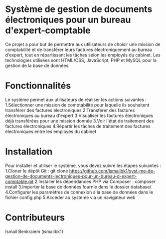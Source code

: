 # Système de gestion de documents électroniques pour un bureau d'expert-comptable
Ce projet a pour but de permettre aux utilisateurs de choisir une mission de comptabilité et de transférer leurs factures électroniquement au bureau d'expert, tout en répartissant les tâches selon les employés du cabinet. Les technologies utilisées sont HTML/CSS, JavaScript, PHP et MySQL pour la gestion de la base de données.

# Fonctionnalités
Le système permet aux utilisateurs de réaliser les actions suivantes :
1.Sélectionner une mission de comptabilité pour laquelle ils souhaitent transférer des factures électroniques
2.Transférer des factures électroniques au bureau d'expert
3.Visualiser les factures électroniques déjà transférées pour une mission donnée
3.Voir l'état de traitement des factures électroniques
4.Répartir les tâches de traitement des factures électroniques entre les employés du cabinet
# Installation
Pour installer et utiliser le système, vous devez suivre les étapes suivantes :
1.Cloner le dépôt Git : git clone https://github.com/ismailbk1/syst-me-de-gestion-de-documents-lectroniques-pour-un-bureau-d-expert-comptable.git
2.Installer les dépendances PHP via Composer : composer install
3.Importer la base de données fournie dans le dossier database/
4.Configurer les paramètres de connexion à la base de données dans le fichier config.php
5.Accéder au système via un navigateur web
# Contributeurs
Ismail Benkraiem (ismailbk1)
